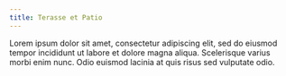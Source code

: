 ```yaml
---
title: Terasse et Patio
---
```


Lorem ipsum dolor sit amet, consectetur adipiscing elit, sed do eiusmod tempor incididunt ut labore et dolore magna aliqua. Scelerisque varius morbi enim nunc. Odio euismod lacinia at quis risus sed vulputate odio.
